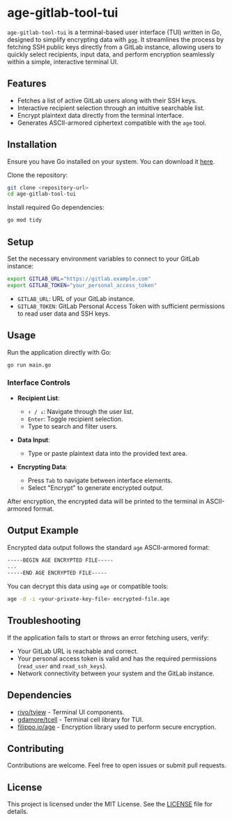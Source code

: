 # age-gitlab-tool-tui

`age-gitlab-tool-tui` is a terminal-based user interface (TUI) written in Go, designed to simplify encrypting data with [`age`](https://github.com/FiloSottile/age). It streamlines the process by fetching SSH public keys directly from a GitLab instance, allowing users to quickly select recipients, input data, and perform encryption seamlessly within a simple, interactive terminal UI.

## Features

- Fetches a list of active GitLab users along with their SSH keys.
- Interactive recipient selection through an intuitive searchable list.
- Encrypt plaintext data directly from the terminal interface.
- Generates ASCII-armored ciphertext compatible with the `age` tool.

## Installation

Ensure you have Go installed on your system. You can download it [here](https://golang.org/dl/).

Clone the repository:

```bash
git clone <repository-url>
cd age-gitlab-tool-tui
```

Install required Go dependencies:

```bash
go mod tidy
```

## Setup

Set the necessary environment variables to connect to your GitLab instance:

```bash
export GITLAB_URL="https://gitlab.example.com"
export GITLAB_TOKEN="your_personal_access_token"
```

- `GITLAB_URL`: URL of your GitLab instance.
- `GITLAB_TOKEN`: GitLab Personal Access Token with sufficient permissions to read user data and SSH keys.

## Usage

Run the application directly with Go:

```bash
go run main.go
```

### Interface Controls

- **Recipient List**:
  - `↑ / ↓`: Navigate through the user list.
  - `Enter`: Toggle recipient selection.
  - Type to search and filter users.

- **Data Input**:
  - Type or paste plaintext data into the provided text area.

- **Encrypting Data**:
  - Press `Tab` to navigate between interface elements.
  - Select "Encrypt" to generate encrypted output.

After encryption, the encrypted data will be printed to the terminal in ASCII-armored format.

## Output Example

Encrypted data output follows the standard `age` ASCII-armored format:

```bash
-----BEGIN AGE ENCRYPTED FILE-----
...
-----END AGE ENCRYPTED FILE-----
```

You can decrypt this data using `age` or compatible tools:

```bash
age -d -i <your-private-key-file> encrypted-file.age
```

## Troubleshooting

If the application fails to start or throws an error fetching users, verify:

- Your GitLab URL is reachable and correct.
- Your personal access token is valid and has the required permissions (`read_user` and `read_ssh_keys`).
- Network connectivity between your system and the GitLab instance.

## Dependencies

- [rivo/tview](https://github.com/rivo/tview) - Terminal UI components.
- [gdamore/tcell](https://github.com/gdamore/tcell) - Terminal cell library for TUI.
- [filippo.io/age](https://github.com/FiloSottile/age) - Encryption library used to perform secure encryption.

## Contributing

Contributions are welcome. Feel free to open issues or submit pull requests.

## License

This project is licensed under the MIT License. See the [LICENSE](LICENSE) file for details.

